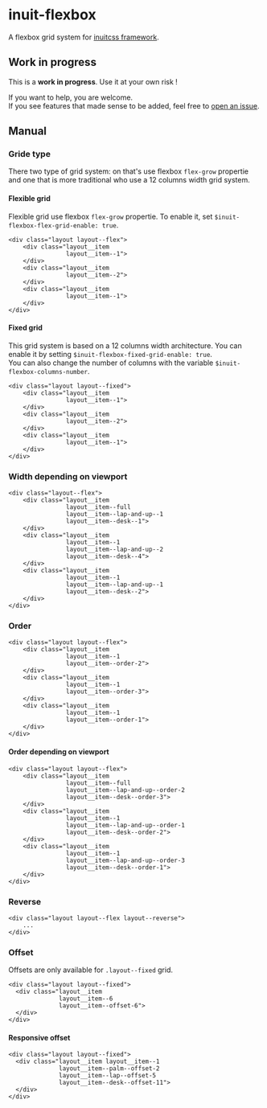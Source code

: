 # inuit-flexbox

A flexbox grid system for [inuitcss framework](http://www.inuitcss.com).

## Work in progress

This is a **work in progress**. Use it at your own risk !

If you want to help, you are welcome.  
If you see features that made sense to be added, feel free to [open an issue](https://github.com/alienlebarge/inuit-flexbox/issues/new).

## Manual

### Gride type

There two type of grid system: on that's use flexbox `flex-grow` propertie and one that is more traditional who use a 12 columns width grid system.

#### Flexible grid

Flexible grid use flexbox `flex-grow` propertie. To enable it, set `$inuit-flexbox-flex-grid-enable: true`.

    <div class="layout layout--flex">
        <div class="layout__item
                    layout__item--1">
        </div>
        <div class="layout__item
                    layout__item--2">
        </div>
        <div class="layout__item
                    layout__item--1">
        </div>
    </div>

#### Fixed grid

This grid system is based on a 12 columns width architecture. You can enable it by setting `$inuit-flexbox-fixed-grid-enable: true`.  
You can also change the number of columns with the variable `$inuit-flexbox-columns-number`.

    <div class="layout layout--fixed">
        <div class="layout__item
                    layout__item--1">
        </div>
        <div class="layout__item
                    layout__item--2">
        </div>
        <div class="layout__item
                    layout__item--1">
        </div>
    </div>

### Width depending on viewport

    <div class="layout--flex">
        <div class="layout__item
                    layout__item--full
                    layout__item--lap-and-up--1
                    layout__item--desk--1">
        </div>
        <div class="layout__item
                    layout__item--1
                    layout__item--lap-and-up--2
                    layout__item--desk--4">
        </div>
        <div class="layout__item
                    layout__item--1
                    layout__item--lap-and-up--1
                    layout__item--desk--2">
        </div>
    </div>

### Order

    <div class="layout layout--flex">
        <div class="layout__item
                    layout__item--1
                    layout__item--order-2">
        </div>
        <div class="layout__item
                    layout__item--1
                    layout__item--order-3">
        </div>
        <div class="layout__item
                    layout__item--1
                    layout__item--order-1">
        </div>
    </div>

#### Order depending on viewport

    <div class="layout layout--flex">
        <div class="layout__item
                    layout__item--full
                    layout__item--lap-and-up--order-2
                    layout__item--desk--order-3">
        </div>
        <div class="layout__item
                    layout__item--1
                    layout__item--lap-and-up--order-1
                    layout__item--desk--order-2">
        </div>
        <div class="layout__item
                    layout__item--1
                    layout__item--lap-and-up--order-3
                    layout__item--desk--order-1">
        </div>
    </div>

### Reverse

    <div class="layout layout--flex layout--reverse">
        ...
    </div>

### Offset

Offsets are only available for `.layout--fixed` grid.

    <div class="layout layout--fixed">
      <div class="layout__item
                  layout__item--6
                  layout__item--offset-6">
      </div>
    </div>

#### Responsive offset

    <div class="layout layout--fixed">
      <div class="layout__item layout__item--1
                  layout__item--palm--offset-2
                  layout__item--lap--offset-5
                  layout__item--desk--offset-11">
      </div>
    </div>
